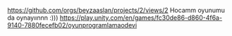 https://github.com/orgs/beyzaaslan/projects/2/views/2
Hocamm oyunumu da oynayıınnn  :)))
https://play.unity.com/en/games/fc30de86-d860-4f6a-9140-7880fecefb02/oyunprogramlamaodevi
